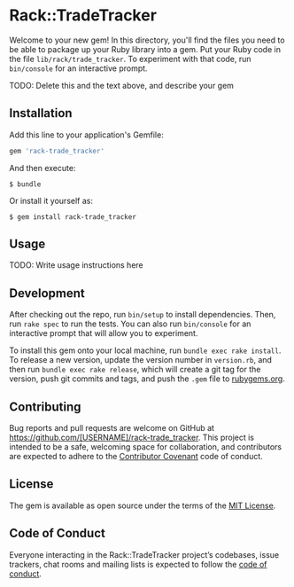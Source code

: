 # Rack::TradeTracker

Welcome to your new gem! In this directory, you'll find the files you need to be able to package up your Ruby library into a gem. Put your Ruby code in the file `lib/rack/trade_tracker`. To experiment with that code, run `bin/console` for an interactive prompt.

TODO: Delete this and the text above, and describe your gem

## Installation

Add this line to your application's Gemfile:

```ruby
gem 'rack-trade_tracker'
```

And then execute:

    $ bundle

Or install it yourself as:

    $ gem install rack-trade_tracker

## Usage

TODO: Write usage instructions here

## Development

After checking out the repo, run `bin/setup` to install dependencies. Then, run `rake spec` to run the tests. You can also run `bin/console` for an interactive prompt that will allow you to experiment.

To install this gem onto your local machine, run `bundle exec rake install`. To release a new version, update the version number in `version.rb`, and then run `bundle exec rake release`, which will create a git tag for the version, push git commits and tags, and push the `.gem` file to [rubygems.org](https://rubygems.org).

## Contributing

Bug reports and pull requests are welcome on GitHub at https://github.com/[USERNAME]/rack-trade_tracker. This project is intended to be a safe, welcoming space for collaboration, and contributors are expected to adhere to the [Contributor Covenant](http://contributor-covenant.org) code of conduct.

## License

The gem is available as open source under the terms of the [MIT License](http://opensource.org/licenses/MIT).

## Code of Conduct

Everyone interacting in the Rack::TradeTracker project’s codebases, issue trackers, chat rooms and mailing lists is expected to follow the [code of conduct](https://github.com/[USERNAME]/rack-trade_tracker/blob/master/CODE_OF_CONDUCT.md).
